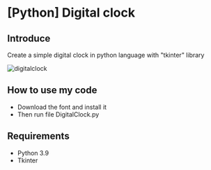 # [Python] Digital clock

## Introduce
Create a simple digital clock in python language with "tkinter" library

![digitalclock](https://user-images.githubusercontent.com/125549537/220257863-fc33792e-0a1e-43c0-81b8-c10636810dca.PNG)

## How to use my code
- Download the font and install it
- Then run file DigitalClock.py

## Requirements
- Python 3.9
- Tkinter
